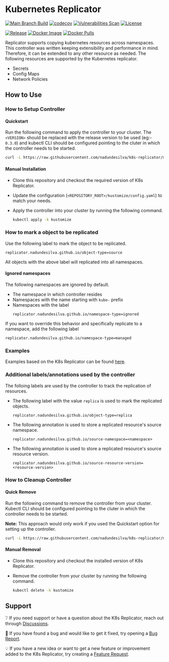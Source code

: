 # Kubernetes Replicator

[![Main Branch Build](https://github.com/nadundesilva/k8s-replicator/actions/workflows/branch-build.yaml/badge.svg)](https://github.com/nadundesilva/k8s-replicator/actions/workflows/branch-build.yaml)
[![codecov](https://codecov.io/gh/nadundesilva/k8s-replicator/branch/main/graph/badge.svg?token=P05ZSUPDT3)](https://codecov.io/gh/nadundesilva/k8s-replicator)
[![Vulnerabilities Scan](https://github.com/nadundesilva/k8s-replicator/actions/workflows/vulnerabilities-scan.yaml/badge.svg)](https://github.com/nadundesilva/k8s-replicator/actions/workflows/vulnerabilities-scan.yaml)
[![License](https://img.shields.io/badge/License-Apache_2.0-blue.svg)](https://opensource.org/licenses/Apache-2.0)

[![Release](https://img.shields.io/github/release/nadundesilva/k8s-replicator.svg?style=flat-square)](https://github.com/nadundesilva/k8s-replicator/releases/latest)
[![Docker Image](https://img.shields.io/docker/image-size/nadunrds/k8s-replicator/latest?style=flat-square)](https://hub.docker.com/r/nadunrds/k8s-replicator)
[![Docker Pulls](https://img.shields.io/docker/pulls/nadunrds/k8s-replicator?style=flat-square)](https://hub.docker.com/r/nadunrds/k8s-replicator)

Replicator supports copying kubernetes resources across namespaces. This controller was written keeping extensibility and performance in mind. Therefore, it can be extended to any other resource as needed. The following resources are supported by the Kubernetes replicator.

* Secrets
* Config Maps
* Network Policies

## How to Use

### How to Setup Controller

#### Quickstart

Run the following command to apply the controller to your cluster. The `<VERSION>` should be replaced with the release version
to be used (eg:- `0.3.0`) and kubectl CLI should be configured pointing to the cluter in which the controller needs to be started.

```bash
curl -L https://raw.githubusercontent.com/nadundesilva/k8s-replicator/main/installers/install.sh | bash -s <VERSION>
```

#### Manual Installation

* Clone this repository and checkout the required version of K8s Replicator.
* Update the configuration (`<REPOSITORY_ROOT>/kustomize/config.yaml`) to match your needs.
* Apply the controller into your cluster by running the following command.

  ```bash
  kubectl apply -k kustomize
  ```

### How to mark a object to be replicated

Use the following label to mark the object to be replicated.

```properties
replicator.nadundesilva.github.io/object-type=source
```

All objects with the above label will replicated into all namespaces.

#### Ignored namespaces

The following namespaces are ignored by default.

* The namespace in which controller resides
* Namespaces with the name starting with `kube-` prefix
* Namespaces with the label
  ```properties
  replicator.nadundesilva.github.io/namespace-type=ignored
  ```

If you want to override this behavior and specifically replicate to a namespace, add the following label

```properties
replicator.nadundesilva.github.io/namespace-type=managed
```

### Examples

Examples based on the K8s Replicator can be found [here](./examples/).

### Additional labels/annotations used by the controller

The folloing labels are used by the controller to track the replication of resources.

* The following label with the value `replica` is used to mark the replicated objects.
  ```properties
  replicator.nadundesilva.github.io/object-type=replica
  ```
* The following annotation is used to store a replicated resource's source namespace.
  ```properties
  replicator.nadundesilva.github.io/source-namespace=<namespace>
  ```
* The following annotation is used to store a replicated resource's source resource version.
  ```properties
  replicator.nadundesilva.github.io/source-resource-version=<resource-version>
  ```

### How to Cleanup Controller

#### Quick Remove

Run the following command to remove the controller from your cluster. Kubectl CLI should be configured pointing to the cluter in which the controller needs to be started.

**Note:** This approach would only work if you used the Quickstart option for setting up the controller.

```bash
curl -L https://raw.githubusercontent.com/nadundesilva/k8s-replicator/main/installers/uninstall.sh | bash -s
```

#### Manual Removal

* Clone this repository and checkout the installed version of K8s Replicator.
* Remove the controller from your cluster by running the following command.

  ```bash
  kubectl delete -k kustomize
  ```

## Support

:grey_question: If you need support or have a question about the K8s Replicator, reach out through [Discussions](https://github.com/nadundesilva/k8s-replicator/discussions).

:bug: If you have found a bug and would like to get it fixed, try opening a [Bug Report](https://github.com/nadundesilva/k8s-replicator/issues/new?labels=Type%2FBug&template=bug-report.md).

:bulb: If you have a new idea or want to get a new feature or improvement added to the K8s Replicator, try creating a [Feature Request](https://github.com/nadundesilva/k8s-replicator/issues/new?labels=Type%2FFeature&template=feature-request.md).
